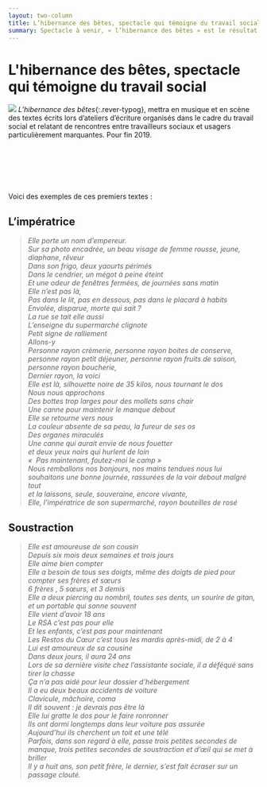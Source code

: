 ```yaml
---
layout: two-column
title: L’hibernance des bêtes, spectacle qui témoigne du travail social
summary: Spectacle à venir, « l’hibernance des bêtes » est le résultat d’ateliers d’écriture menés auprès de travailleurs sociaux qui témoignent de rencontres marquantes avec certains de leurs usagers et qui leur ont fait vivre quelque chose de puissant, de troublant, et de difficilement communicable.
---
```


# L'hibernance des bêtes, spectacle qui témoigne du travail social

<img src="http://res.cloudinary.com/dnxcesebo/image/upload/c_scale,h_350,r_10/v1527697622/chien_de_neige_pd86r5.jpg" class="img"/> *L’hibernance des bêtes*{:.rever-typog}, mettra en musique et en scène des textes écrits lors d’ateliers d’écriture organisés dans le cadre du travail social et relatant de rencontres entre travailleurs sociaux et usagers particulièrement marquantes. Pour fin 2019.

&nbsp;

&nbsp;

&nbsp;



Voici des exemples de ces premiers textes : 

## L’impératrice

> *Elle porte un nom d’empereur.  
Sur sa photo encadrée, un beau visage de femme rousse, jeune, diaphane, rêveur  
Dans son frigo, deux yaourts périmés  
Dans le cendrier, un mégot à peine éteint  
Et une odeur de fenêtres fermées, de journées sans matin  
Elle n’est pas là,   
Pas dans le  lit, pas en dessous, pas dans le placard à habits  
Envolée, disparue, morte qui sait ?   
La rue se tait elle aussi  
L’enseigne du supermarché clignote  
Petit signe de ralliement  
Allons-y  
Personne rayon crèmerie, personne rayon boites de conserve, personne rayon petit déjeuner, personne rayon fruits de saison, personne rayon boucherie,  
Dernier rayon, la voici  
Elle est là, silhouette noire de 35 kilos, nous tournant le dos  
Nous nous approchons  
Des bottes trop larges pour des mollets sans chair  
Une canne pour maintenir le manque debout  
Elle se retourne vers nous  
La couleur absente de sa peau, la fureur de ses os   
Des organes miraculés  
Une canne qui aurait envie de nous fouetter  
et deux yeux noirs qui hurlent de loin  
«  Pas maintenant, foutez-moi le camp »  
Nous remballons nos bonjours, nos mains tendues
nous lui souhaitons une bonne journée, rassurées de la voir debout malgré tout  
et la laissons, seule, souveraine, encore vivante,  
Elle, l’impératrice de son supermarché, rayon bouteilles de rosé*  


## Soustraction 

> *Elle est amoureuse de son cousin  
Depuis six mois deux semaines et trois jours  
Elle aime bien compter  
Elle a besoin de tous ses doigts, même des doigts de pied pour compter ses frères et sœurs  
6 frères , 5 sœurs, et 3 demis  
Elle a deux piercing au nombril, toutes ses dents, un sourire de gitan, et un portable qui sonne souvent  
Elle vient d’avoir 18 ans  
Le RSA c’est pas pour elle  
Et les enfants, c’est pas pour maintenant  
Les Restos du Cœur c’est tous les mardis après-midi, de 2 à 4  
Lui est amoureux de sa cousine  
Dans deux jours, il aura 24 ans  
Lors de sa dernière visite chez l’assistante sociale, il a déféqué sans tirer la chasse  
Ça n’a pas aidé pour leur dossier d’hébergement  
Il a eu deux beaux accidents de voiture  
Clavicule, mâchoire, coma  
Il dit souvent : je devrais pas être là  
Elle lui gratte le dos pour le faire ronronner  
Ils ont dormi longtemps dans leur voiture pas assurée  
Aujourd’hui ils cherchent un toit et une télé  
Parfois, dans son regard à elle, passe trois petites secondes de manque, trois petites secondes de soustraction et d’œil qui se met à briller  
Il y a huit ans, son petit frère, le dernier, s’est fait écraser sur un passage clouté.*  



